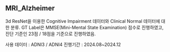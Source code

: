 ## MRI_Alzheimer

3d ResNet을 이용한 Cognitive Impairment 데이터와 Clinical Normal 데이터에 대한 분류.
GT Label은 MMSE(Mini-Mental State Examination) 점수로 진행하였고, 진단 기준인 23점 / 18점을 기준으로 진행하였음.

사용 데이터 : ADNI3 / ADNI4
진행기간 : 2024.08~2024.12
